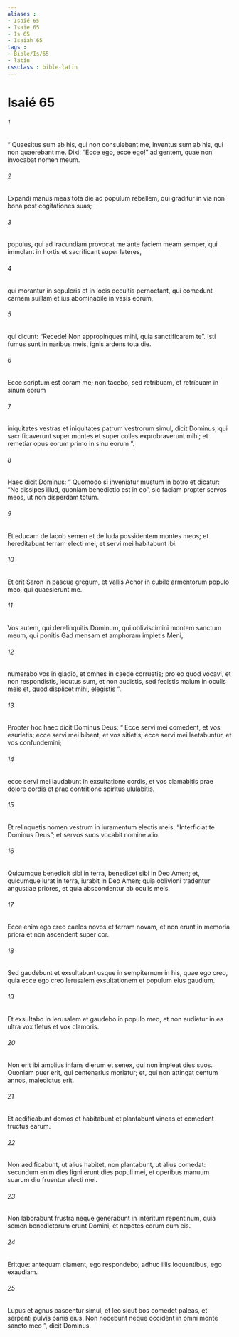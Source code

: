 ```yaml
---
aliases : 
- Isaié 65
- Isaïe 65
- Is 65
- Isaiah 65
tags : 
- Bible/Is/65
- latin
cssclass : bible-latin
---
```


# Isaié 65

###### 1
“ Quaesitus sum ab his, qui non consulebant me, inventus sum ab his, qui non quaerebant me. Dixi: “Ecce ego, ecce ego!” ad gentem, quae non invocabat nomen meum.
###### 2
Expandi manus meas tota die ad populum rebellem, qui graditur in via non bona post cogitationes suas;
###### 3
populus, qui ad iracundiam provocat me ante faciem meam semper, qui immolant in hortis et sacrificant super lateres,
###### 4
qui morantur in sepulcris et in locis occultis pernoctant, qui comedunt carnem suillam et ius abominabile in vasis eorum,
###### 5
qui dicunt: “Recede! Non appropinques mihi, quia sanctificarem te”. Isti fumus sunt in naribus meis, ignis ardens tota die.
###### 6
Ecce scriptum est coram me; non tacebo, sed retribuam, et retribuam in sinum eorum
###### 7
iniquitates vestras et iniquitates patrum vestrorum simul, dicit Dominus, qui sacrificaverunt super montes et super colles exprobraverunt mihi; et remetiar opus eorum primo in sinu eorum ”.
###### 8
Haec dicit Dominus: “ Quomodo si inveniatur mustum in botro et dicatur: “Ne dissipes illud, quoniam benedictio est in eo”, sic faciam propter servos meos, ut non disperdam totum.
###### 9
Et educam de Iacob semen et de Iuda possidentem montes meos; et hereditabunt terram electi mei, et servi mei habitabunt ibi.
###### 10
Et erit Saron in pascua gregum, et vallis Achor in cubile armentorum populo meo, qui quaesierunt me.
###### 11
Vos autem, qui derelinquitis Dominum, qui obliviscimini montem sanctum meum, qui ponitis Gad mensam et amphoram impletis Meni,
###### 12
numerabo vos in gladio, et omnes in caede corruetis; pro eo quod vocavi, et non respondistis, locutus sum, et non audistis, sed fecistis malum in oculis meis et, quod displicet mihi, elegistis ”.
###### 13
Propter hoc haec dicit Dominus Deus: “ Ecce servi mei comedent, et vos esurietis; ecce servi mei bibent, et vos sitietis; ecce servi mei laetabuntur, et vos confundemini;
###### 14
ecce servi mei laudabunt in exsultatione cordis, et vos clamabitis prae dolore cordis et prae contritione spiritus ululabitis.
###### 15
Et relinquetis nomen vestrum in iuramentum electis meis: “Interficiat te Dominus Deus”; et servos suos vocabit nomine alio.
###### 16
Quicumque benedicit sibi in terra, benedicet sibi in Deo Amen; et, quicumque iurat in terra, iurabit in Deo Amen; quia oblivioni tradentur angustiae priores, et quia abscondentur ab oculis meis.
###### 17
Ecce enim ego creo caelos novos et terram novam, et non erunt in memoria priora et non ascendent super cor.
###### 18
Sed gaudebunt et exsultabunt usque in sempiternum in his, quae ego creo, quia ecce ego creo Ierusalem exsultationem et populum eius gaudium.
###### 19
Et exsultabo in Ierusalem et gaudebo in populo meo, et non audietur in ea ultra vox fletus et vox clamoris.
###### 20
Non erit ibi amplius infans dierum et senex, qui non impleat dies suos. Quoniam puer erit, qui centenarius moriatur; et, qui non attingat centum annos, maledictus erit.
###### 21
Et aedificabunt domos et habitabunt et plantabunt vineas et comedent fructus earum.
###### 22
Non aedificabunt, ut alius habitet, non plantabunt, ut alius comedat: secundum enim dies ligni erunt dies populi mei, et operibus manuum suarum diu fruentur electi mei.
###### 23
Non laborabunt frustra neque generabunt in interitum repentinum, quia semen benedictorum erunt Domini, et nepotes eorum cum eis.
###### 24
Eritque: antequam clament, ego respondebo; adhuc illis loquentibus, ego exaudiam.
###### 25
Lupus et agnus pascentur simul, et leo sicut bos comedet paleas, et serpenti pulvis panis eius. Non nocebunt neque occident in omni monte sancto meo ”, dicit Dominus.
